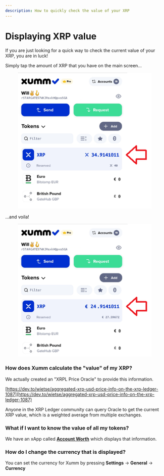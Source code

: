 ```yaml
---
description: How to quickly check the value of your XRP
---
```


# Displaying XRP value

If you are just looking for a quick way to check the current value of your XRP, you are in luck!

Simply tap the amount of XRP that you have on the main screen...

<figure><img src="../.gitbook/assets/Value - 2.png" alt=""><figcaption></figcaption></figure>

...and voila!



<figure><img src="../.gitbook/assets/Value - 1.png" alt=""><figcaption></figcaption></figure>

### **How does Xumm calculate the "value" of my XRP?**

We actually created an "XRPL Price Oracle" to provide this information.

[https://dev.to/wietse/aggregated-xrp-usd-price-info-on-the-xrp-ledger-1087](https://dev.to/wietse/aggregated-xrp-usd-price-info-on-the-xrp-ledger-1087)

Anyone in the XRP Ledger community can query Oracle to get the current XRP value, which is a weighted average from multiple exchanges.

### **What if I want to know the value of all my tokens?**

We have an xApp called [**Account Worth**](https://xumm.app/detect/xapp:xumm.accountworth) which displays that information.

### **How do I change the currency that is displayed?**

You can set the currency for Xumm by pressing **Settings** -> **General** -> **Currency**

